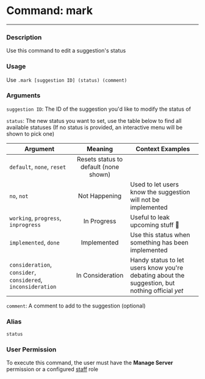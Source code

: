 # Command: mark
---
### Description
Use this command to edit a suggestion's status

### Usage
Use `.mark [suggestion ID] (status) (comment)`

### Arguments

`suggestion ID`: The ID of the suggestion you'd like to modify the status of

`status`: The new status you want to set, use the table below to find all available statuses (If no status is provided, an interactive menu will be shown to pick one)

| Argument              |                Meaning                |                 Context Examples                                                                         |
|-----------------------|:-------------------------------------:|-------------------------------------------------------------------|
| `default`, `none`, `reset`     | Resets status to default (none shown) |                                                                                                          |
| `no`, `not`                  | Not Happening                         | Used to let users know the suggestion will not be implemented                                            |
| `working`, `progress`, `inprogress` | In Progress                           | Useful to leak upcoming stuff 👀                                                                        |
| `implemented`, `done` | Implemented                           | Use this status when something has been implemented                                                      |
| `consideration`, `consider`, `considered`, `inconsideration`       | In Consideration                      | Handy status to let users know you're debating about the suggestion, but nothing official *yet*          |


`comment`: A comment to add to the suggestion (optional)


### Alias
`status`

### User Permission
To execute this command, the user must have the **Manage Server** permission or a configured [staff](/config/staffroles.md) role
